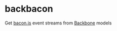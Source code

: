 # backbacon

Get [bacon.js](https://github.com/raimohanska/bacon.js?) event streams from [Backbone](http://backbonejs.org) models
